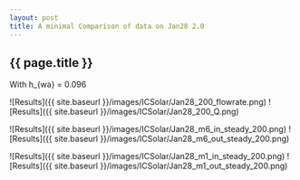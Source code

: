 ```yaml
---
layout: post
title: A minimal Comparison of data on Jan28 2.0
---
```

{{ page.title }}
-----------------
With h_{wa} = 0.096

![Results]({{ site.baseurl }}/images/ICSolar/Jan28_200_flowrate.png) ![Results]({{ site.baseurl }}/images/ICSolar/Jan28_200_Q.png)

![Results]({{ site.baseurl }}/images/ICSolar/Jan28_m6_in_steady_200.png) ![Results]({{ site.baseurl }}/images/ICSolar/Jan28_m6_out_steady_200.png)

![Results]({{ site.baseurl }}/images/ICSolar/Jan28_m1_in_steady_200.png) ![Results]({{ site.baseurl }}/images/ICSolar/Jan28_m1_out_steady_200.png)

